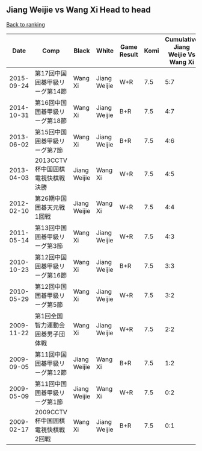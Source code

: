## Jiang Weijie vs Wang Xi Head to head

[Back to ranking](../../index.md)




| **Date** | **Comp** | **Black** | **White** | **Game Result** | **Komi** | **Cumulative Jiang Weijie Vs Wang Xi** | **Jiang Weijie Streak** | **Wang Xi Streak** | 
| --- | --- | --- | --- | --- | --- | --- | --- | --- |
| 2015-09-24 | 第17回中国囲碁甲級リーグ第14節 | Wang Xi | Jiang Weijie | W+R | 7.5 | 5:7 | 1 | 0 | 
| 2014-10-31 | 第16回中国囲碁甲級リーグ第18節 | Wang Xi | Jiang Weijie | B+R | 7.5 | 4:7 | 0 | 4 | 
| 2013-06-02 | 第15回中国囲碁甲級リーグ第7節 | Wang Xi | Jiang Weijie | B+R | 7.5 | 4:6 | 0 | 3 | 
| 2013-04-03 | 2013CCTV杯中国囲棋電視快棋戦決勝 | Jiang Weijie | Wang Xi | W+R | 7.5 | 4:5 | 0 | 2 | 
| 2012-02-10 | 第26期中国囲碁天元戦1回戦 | Jiang Weijie | Wang Xi | W+R | 7.5 | 4:4 | 0 | 1 | 
| 2011-05-14 | 第13回中国囲碁甲級リーグ第3節 | Wang Xi | Jiang Weijie | W+R | 7.5 | 4:3 | 1 | 0 | 
| 2010-10-23 | 第12回中国囲碁甲級リーグ第16節 | Wang Xi | Jiang Weijie | B+R | 7.5 | 3:3 | 0 | 1 | 
| 2010-05-29 | 第12回中国囲碁甲級リーグ第5節 | Wang Xi | Jiang Weijie | W+R | 7.5 | 3:2 | 3 | 0 | 
| 2009-11-22 | 第1回全国智力運動会囲碁男子団体戦 | Wang Xi | Jiang Weijie | W+R | 7.5 | 2:2 | 2 | 0 | 
| 2009-09-05 | 第11回中国囲碁甲級リーグ第12節 | Jiang Weijie | Wang Xi | B+R | 7.5 | 1:2 | 1 | 0 | 
| 2009-05-09 | 第11回中国囲碁甲級リーグ第1節 | Jiang Weijie | Wang Xi | W+R | 7.5 | 0:2 | 0 | 2 | 
| 2009-02-17 | 2009CCTV杯中国囲棋電視快棋戦2回戦 | Wang Xi | Jiang Weijie | B+R | 7.5 | 0:1 | 0 | 1 |





